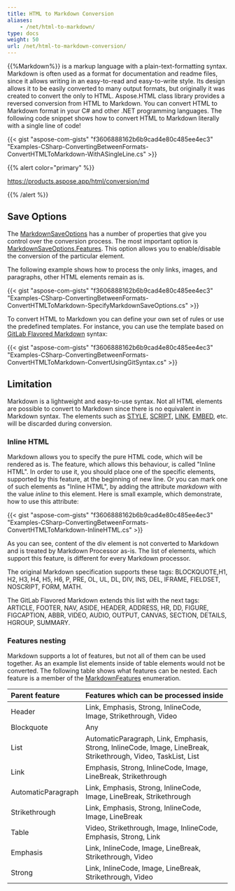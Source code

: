 ```yaml
---
title: HTML to Markdown Conversion
aliases:
    - /net/html-to-markdown/
type: docs
weight: 50
url: /net/html-to-markdown-conversion/
---
```


{{%Markdown%}} is a markup language with a plain-text-formatting syntax. Markdown is often used as a format for documentation and readme files, since it allows writing in an easy-to-read and easy-to-write style. Its design allows it to be easily converted to many output formats, but originally it was created to convert the only to HTML. Aspose.HTML class library provides a reversed conversion from HTML to Markdown. You can convert HTML to Markdown format in your C# and other .NET programming languages. The following code snippet shows how to convert HTML to Markdown literally with a single line of code!

{{< gist "aspose-com-gists" "f3606888162b6b9cad4e80c485ee4ec3" "Examples-CSharp-ConvertingBetweenFormats-ConvertHTMLToMarkdown-WithASingleLine.cs" >}}

{{% alert color="primary" %}} 

<https://products.aspose.app/html/conversion/md>

{{% /alert %}} 
## **Save Options**
The [MarkdownSaveOptions](https://apireference.aspose.com/net/html/aspose.html.saving/markdownsaveoptions) has a number of properties that give you control over the conversion process. The most important option is [MarkdownSaveOptions.Features](https://apireference.aspose.com/net/html/aspose.html.saving/markdownsaveoptions/properties/features). This option allows you to enable/disable the conversion of the particular element.

The following example shows how to process the only links, images, and paragraphs, other HTML elements remain as is.

{{< gist "aspose-com-gists" "f3606888162b6b9cad4e80c485ee4ec3" "Examples-CSharp-ConvertingBetweenFormats-ConvertHTMLToMarkdown-SpecifyMarkdownSaveOptions.cs" >}}

To convert HTML to Markdown you can define your own set of rules or use the predefined templates. For instance, you can use the template based on [GitLab Flavored Markdown](https://guides.github.com/features/mastering-markdown/) syntax:

{{< gist "aspose-com-gists" "f3606888162b6b9cad4e80c485ee4ec3" "Examples-CSharp-ConvertingBetweenFormats-ConvertHTMLToMarkdown-ConvertUsingGitSyntax.cs" >}}
## **Limitation**
Markdown is a lightweight and easy-to-use syntax. Not all HTML elements are possible to convert to Markdown since there is no equivalent in Markdown syntax. The elements such as [STYLE](https://html.spec.whatwg.org/multipage/semantics.html#the-style-element), [SCRIPT](https://html.spec.whatwg.org/multipage/scripting.html#the-script-element), [LINK](https://html.spec.whatwg.org/multipage/semantics.html#the-link-element), [EMBED](https://html.spec.whatwg.org/multipage/iframe-embed-object.html#the-embed-element), etc. will be discarded during conversion.
### **Inline HTML**
Markdown allows you to specify the pure HTML code, which will be rendered as is. The feature, which allows this behaviour, is called "Inline HTML". In order to use it, you should place one of the specific elements, supported by this feature, at the beginning of new line. Or you can mark one of such elements as "Inline HTML", by adding the attribute *markdown* with the value *inline* to this element. Here is small example, which demonstrate, how to use this attribute:

{{< gist "aspose-com-gists" "f3606888162b6b9cad4e80c485ee4ec3" "Examples-CSharp-ConvertingBetweenFormats-ConvertHTMLToMarkdown-InlineHTML.cs" >}}

As you can see, content of the div element is not converted to Markdown and is treated by Markdown Processor as-is. The list of elements, which support this feature, is different for every Markdown processor.

The original Markdown specification supports these tags: BLOCKQUOTE,H1, H2, H3, H4, H5, H6, P, PRE, OL, UL, DL, DIV, INS, DEL, IFRAME, FIELDSET, NOSCRIPT, FORM, MATH.

The GitLab Flavored Markdown extends this list with the next tags: ARTICLE, FOOTER, NAV, ASIDE, HEADER, ADDRESS, HR, DD, FIGURE, FIGCAPTION, ABBR, VIDEO, AUDIO, OUTPUT, CANVAS, SECTION, DETAILS, HGROUP, SUMMARY.
### **Features nesting**
Markdown supports a lot of features, but not all of them can be used together. As an example list elements inside of table elements would not be converted. The following table shows what features can be nested. Each feature is a member of the [MarkdownFeatures](https://apireference.aspose.com/net/html/aspose.html.saving/markdownfeatures) enumeration.

|**Parent feature** |**Features which can be processed inside**|
| :- | :- |
|Header |Link, Emphasis, Strong, InlineCode, Image, Strikethrough, Video |
|Blockquote |Any |
|List |AutomaticParagraph, Link, Emphasis, Strong, InlineCode, Image, LineBreak, Strikethrough, Video, TaskList, List |
|Link |Emphasis, Strong, InlineCode, Image, LineBreak, Strikethrough |
|AutomaticParagraph |Link, Emphasis, Strong, InlineCode, Image, LineBreak, Strikethrough |
|Strikethrough |Link, Emphasis, Strong, InlineCode, Image, LineBreak |
|Table |Video, Strikethrough, Image, InlineCode, Emphasis, Strong, Link |
|Emphasis |Link, InlineCode, Image, LineBreak, Strikethrough, Video |
|Strong |Link, InlineCode, Image, LineBreak, Strikethrough, Video|

